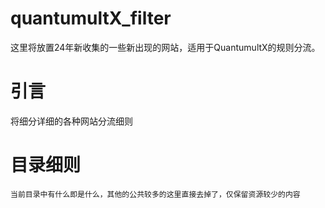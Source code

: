 # quantumultX_filter
这里将放置24年新收集的一些新出现的网站，适用于QuantumultX的规则分流。


# 引言
将细分详细的各种网站分流细则

#  目录细则
```
当前目录中有什么即是什么，其他的公共较多的这里直接去掉了，仅保留资源较少的内容
```
